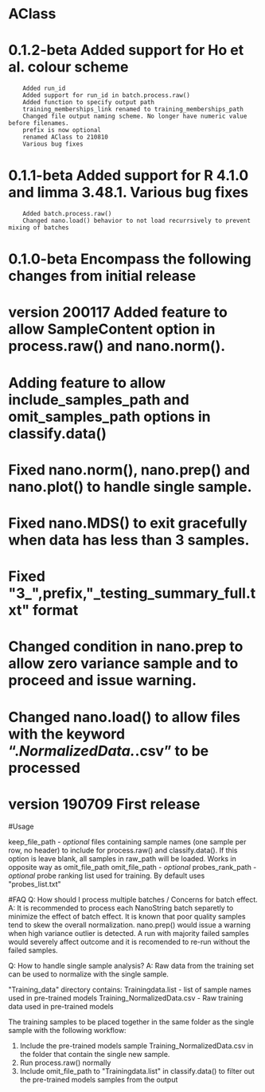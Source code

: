 # AClass

# 0.1.2-beta	Added support for Ho et al. colour scheme
		Added run_id
		Added support for run_id in batch.process.raw()
		Added function to specify output path
		training_memberships_link renamed to training_memberships_path
		Changed file output naming scheme. No longer have numeric value before filenames.
		prefix is now optional
		renamed AClass to 210810
		Various bug fixes

# 0.1.1-beta	Added support for R 4.1.0 and limma 3.48.1. Various bug fixes
		Added batch.process.raw()
		Changed nano.load() behavior to not load recurrsively to prevent mixing of batches 

# 0.1.0-beta	Encompass the following changes from initial release	
# version 200117  Added feature to allow SampleContent option in process.raw() and nano.norm().
#                 Adding feature to allow include_samples_path and omit_samples_path options in classify.data() 
#                 Fixed nano.norm(), nano.prep() and nano.plot() to handle single sample.
#                 Fixed nano.MDS() to exit gracefully when data has less than 3 samples.
#                 Fixed "3_",prefix,"_testing_summary_full.txt" format
#                 Changed condition in nano.prep to allow zero variance sample and to proceed and issue warning.
#                 Changed nano.load() to allow files with the keyword “.*NormalizedData.*.csv” to be processed
#
# version 190709  First release


#Usage

keep_file_path - *optional* files containing sample names (one sample per row, no header) to include for process.raw() and classify.data(). If this option is leave blank, all samples in raw_path will be loaded. Works in opposite way as omit_file_path
omit_file_path - *optional*
probes_rank_path - *optional* probe ranking list used for training. By default uses "probes_list.txt" 



#FAQ
Q: How should I process multiple batches / Concerns for batch effect.
A: It is recommended to process each NanoString batch separetly to minimize the effect of batch effect. It is known that poor quality samples tend to skew the overall normalization. nano.prep() would issue a warning when high variance outlier is detected. A run with majority failed samples would severely affect outcome and it is recomended to re-run without the failed samples.


Q: How to handle single sample analysis?
A: Raw data from the training set can be used to normalize with the single sample. 

"Training_data" directory contains:
Trainingdata.list - list of sample names used in pre-trained models
Training_NormalizedData.csv - Raw training data used in pre-trained models

The training samples to be placed together in the same folder as the single sample with the following workflow:

1.  Include the pre-trained models sample Training_NormalizedData.csv in the folder that contain the single new sample.
2.  Run process.raw() normally
3.  Include omit_file_path to "Trainingdata.list" in classify.data() to filter out the pre-trained models samples from the output
